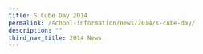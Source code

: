 ```yaml
---
title: S Cube Day 2014
permalink: /school-information/news/2014/s-cube-day/
description: ""
third_nav_title: 2014 News
---
```

